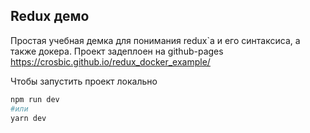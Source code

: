 ## Redux демо

Простая учебная демка для понимания redux`а и его синтаксиса, а также докера.
Проект задеплоен на github-pages
https://crosbic.github.io/redux_docker_example/

Чтобы запустить проект локально
```bash
npm run dev
#или
yarn dev
```
